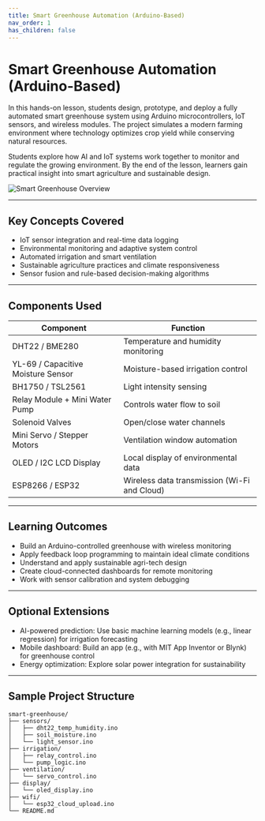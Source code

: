 ```yaml
---
title: Smart Greenhouse Automation (Arduino-Based)
nav_order: 1
has_children: false
---
```


# Smart Greenhouse Automation (Arduino-Based)

In this hands-on lesson, students design, prototype, and deploy a fully automated smart greenhouse system using Arduino microcontrollers, IoT sensors, and wireless modules. The project simulates a modern farming environment where technology optimizes crop yield while conserving natural resources.

Students explore how AI and IoT systems work together to monitor and regulate the growing environment. By the end of the lesson, learners gain practical insight into smart agriculture and sustainable design.

![Smart Greenhouse Overview](/Botshare_document/assets/smart-green-house.png)

---

## Key Concepts Covered

- IoT sensor integration and real-time data logging  
- Environmental monitoring and adaptive system control  
- Automated irrigation and smart ventilation  
- Sustainable agriculture practices and climate responsiveness  
- Sensor fusion and rule-based decision-making algorithms

---

## Components Used

| Component                            | Function                                      |
|--------------------------------------|-----------------------------------------------|
| DHT22 / BME280                       | Temperature and humidity monitoring           |
| YL-69 / Capacitive Moisture Sensor  | Moisture-based irrigation control             |
| BH1750 / TSL2561                     | Light intensity sensing                       |
| Relay Module + Mini Water Pump       | Controls water flow to soil                   |
| Solenoid Valves                      | Open/close water channels                     |
| Mini Servo / Stepper Motors          | Ventilation window automation                 |
| OLED / I2C LCD Display               | Local display of environmental data           |
| ESP8266 / ESP32                      | Wireless data transmission (Wi-Fi and Cloud)  |

---

## Learning Outcomes

- Build an Arduino-controlled greenhouse with wireless monitoring  
- Apply feedback loop programming to maintain ideal climate conditions  
- Understand and apply sustainable agri-tech design  
- Create cloud-connected dashboards for remote monitoring  
- Work with sensor calibration and system debugging

---

## Optional Extensions

- AI-powered prediction: Use basic machine learning models (e.g., linear regression) for irrigation forecasting  
- Mobile dashboard: Build an app (e.g., with MIT App Inventor or Blynk) for greenhouse control  
- Energy optimization: Explore solar power integration for sustainability

---

## Sample Project Structure

```plaintext
smart-greenhouse/
├── sensors/
│   ├── dht22_temp_humidity.ino
│   ├── soil_moisture.ino
│   └── light_sensor.ino
├── irrigation/
│   ├── relay_control.ino
│   └── pump_logic.ino
├── ventilation/
│   └── servo_control.ino
├── display/
│   └── oled_display.ino
├── wifi/
│   └── esp32_cloud_upload.ino
└── README.md

